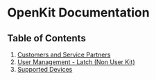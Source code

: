 # OpenKit Documentation

## Table of Contents

1. [Customers and Service Partners](customers.md)
1. [User Management - Latch (Non User Kit)](user_management.md)
1. [Supported Devices](supported_devices.md)

